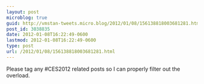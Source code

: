 ```yaml
---
layout: post
microblog: true
guid: http://vmstan-tweets.micro.blog/2012/01/08/156138818003681281.html
post_id: 3038835
date: 2012-01-08T16:22:49-0600
lastmod: 2012-01-08T16:22:49-0600
type: post
url: /2012/01/08/156138818003681281.html
---
```

Please tag any #CES2012 related posts so I can properly filter out the overload.
